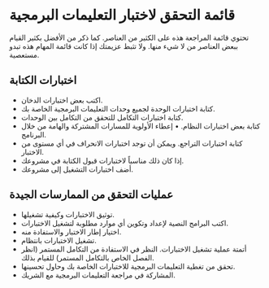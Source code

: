 # قائمة التحقق لاختبار التعليمات البرمجية

تحتوي قائمة المراجعة هذه على الكثير من العناصر. كما ذكر [](#Write_tests_any_tests) من الأفضل بكثير القيام ببعض العناصر من لا شيء منها. ولا تثبط عزيمتك إذا كانت قائمة المهام هذه تبدو مستعصية.

## اختبارات الكتابة

- اكتب بعض اختبارات الدخان.
- كتابة اختبارات الوحدة لجميع وحدات التعليمات البرمجية الخاصة بك.
- كتابة اختبارات التكامل للتحقق من التكامل بين الوحدات.
- كتابة بعض اختبارات النظام. • إعطاء الأولوية للمسارات المشتركة والهامة من خلال البرنامج.
- كتابة اختبارات التراجع. ويمكن أن توجد اختبارات الانحراف في أي مستوى من الاختبار.
- إذا كان ذلك مناسباً لاختبارات قبول الكتابة في مشروعك.
- أضف اختبارات التشغيل إلى مشروعك.

## عمليات التحقق من الممارسات الجيدة

- توثيق الاختبارات وكيفية تشغيلها.
- اكتب البرامج النصية لإعداد وتكوين أي موارد مطلوبة لتشغيل الاختبارات.
- اختيار إطار الاختبار والاستفادة منه.
- تشغيل الاختبارات بانتظام.
- أتمتة عملية تشغيل الاختبارات. النظر في الاستفادة من التكامل المستمر (انظر الفصل الخاص بالتكامل المستمر) للقيام بذلك.
- تحقق من تغطية التعليمات البرمجية للاختبارات الخاصة بك وحاول تحسينها.
- المشاركة في مراجعة التعليمات البرمجية مع الشريك.
